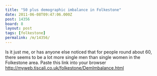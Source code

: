 ```yaml
---
title: "50 plus demographic imbalance in Folkestone"
date: 2011-06-08T09:47:06.000Z
post: 14356
board: 8
layout: post
tags: [folkestone]
permalink: /m/14356/
---
```

Is it just me, or has anyone else noticed that for people round about 60, there seems to be a lot more single men than single women in the Folkestone area. Paste this link into your browser
 http://myweb.tiscali.co.uk/folkestone/DemImbalance.html
